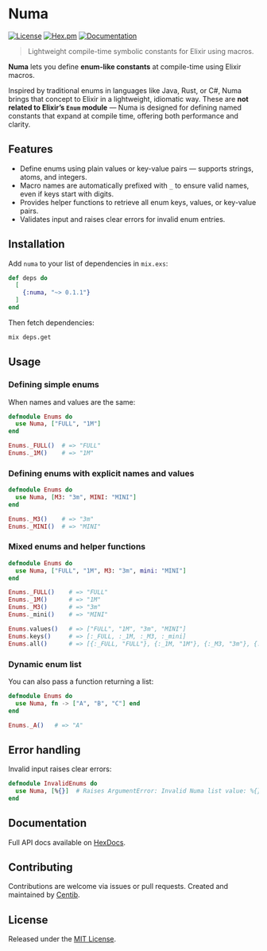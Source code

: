 # Numa

[![License](https://img.shields.io/badge/license-MIT-blue.svg)](LICENSE.md)
[![Hex.pm](https://img.shields.io/hexpm/v/numa.svg)](https://hex.pm/packages/numa)
[![Documentation](https://img.shields.io/badge/documentation-gray)](https://hexdocs.pm/numa/)

> Lightweight compile-time symbolic constants for Elixir using macros.

**Numa** lets you define **enum-like constants** at compile-time using Elixir macros.

Inspired by traditional enums in languages like Java, Rust, or C#, Numa brings that concept to Elixir in a lightweight, idiomatic way. These are **not related to Elixir’s `Enum` module** — Numa is designed for defining named constants that expand at compile time, offering both performance and clarity.

## Features

* Define enums using plain values or key-value pairs — supports strings, atoms, and integers.
* Macro names are automatically prefixed with `_` to ensure valid names, even if keys start with digits.
* Provides helper functions to retrieve all enum keys, values, or key-value pairs.
* Validates input and raises clear errors for invalid enum entries.

## Installation

Add `numa` to your list of dependencies in `mix.exs`:

```elixir
def deps do
  [
    {:numa, "~> 0.1.1"}
  ]
end
```

Then fetch dependencies:

```bash
mix deps.get
```

## Usage

### Defining simple enums

When names and values are the same:

```elixir
defmodule Enums do
  use Numa, ["FULL", "1M"]
end

Enums._FULL()  # => "FULL"
Enums._1M()    # => "1M"
```

### Defining enums with explicit names and values

```elixir
defmodule Enums do
  use Numa, [M3: "3m", MINI: "MINI"]
end

Enums._M3()    # => "3m"
Enums._MINI()  # => "MINI"
```

### Mixed enums and helper functions

```elixir
defmodule Enums do
  use Numa, ["FULL", "1M", M3: "3m", mini: "MINI"]
end

Enums._FULL()    # => "FULL"
Enums._1M()      # => "1M"
Enums._M3()      # => "3m"
Enums._mini()    # => "MINI"

Enums.values()   # => ["FULL", "1M", "3m", "MINI"]
Enums.keys()     # => [:_FULL, :_1M, :_M3, :_mini]
Enums.all()      # => [{:_FULL, "FULL"}, {:_1M, "1M"}, {:_M3, "3m"}, {:_mini, "MINI"}]
```

### Dynamic enum list

You can also pass a function returning a list:

```elixir
defmodule Enums do
  use Numa, fn -> ["A", "B", "C"] end
end

Enums._A()   # => "A"
```

## Error handling

Invalid input raises clear errors:

```elixir
defmodule InvalidEnums do
  use Numa, [%{}]  # Raises ArgumentError: Invalid Numa list value: %{}, expected type: atom, binary or integer
end
```

## Documentation

Full API docs available on [HexDocs](https://hexdocs.pm/numa).

## Contributing

Contributions are welcome via issues or pull requests.
Created and maintained by [Centib](https://github.com/Centib).

## License

Released under the [MIT License](LICENSE.md).
